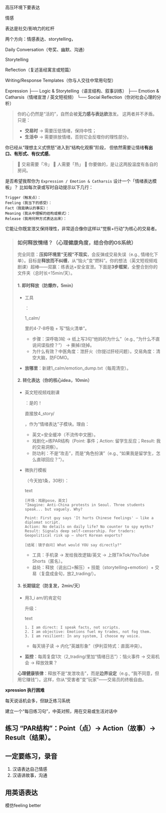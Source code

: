 高压环境下要表达

情感



表达是社交/影响力的杠杆

两个方向：情感表达、storytelling，

Daily Conversation（夸奖、幽默、沟通）

Storytelling

Reflection（复述圣经寓言或短篇）

Writing/Response Templates（你与人交往中常用句型）

Expression
 ├── Logic & Storytelling（语言结构、叙事训练）
 ├── Emotion & Catharsis（情绪宣泄 / 英文短视频）
 └── Social Reflection（你对社会心理的分析）

> 你的心仍然是“活的”，自然会被**无力感与表达欲**激发。
>  这两者并不矛盾。只是：
>
> - **交易时** → 需要压低情绪，保持中性；
> - **生活中** → 需要排放情绪，否则它会反噬你的理性部分。

你已经从“理想主义式愤怒”进入到“结构化观察”阶段，
 但依然需要让情绪**有出口、有形式、有仪式感**。

> 🔹 交易需要「冷」
>  🔹 人需要「热」
>  🔹 你要做的，是让这两股温度有各自的房间。



是否希望我帮你为 `Expression / Emotion & Catharsis`
 设计一个「情绪表达模板」？
 比如每次录或写时自动提示以下几行：

```
Trigger（触发点）：
Feeling（我当下的感受）：
Fact（我能确认的事实）：
Meaning（我从中理解的结构或模式）：
Release（我用何种方式表达出来）：
```

它能让你既宣泄又保持理性，非常适合像你这样以“觉察+行动”为核心的交易者。

> ### 如何释放情绪？（心理健康角度，结合你的OS系统）
>
> 完全同意：**压抑环境里“无视”不现实**，会反弹成交易失误（e.g., 情绪化下单）。目标是**释放而不纠缠**，从“恼火”变“燃料”。你的想法（英文短视频戏剧课）超棒——双赢：练表达+安全宣泄。下面是**3步框架**，全整合到你的文件夹（总时长<15min/天）。
>
> #### **1. 即时释放（防爆炸，5min）**
>
> - 工具
>
>     ：
>
>     1_calm/
>
>     里的4-7-8呼吸 + 写“恼火清单”。
>
>     - 步骤：深呼吸3轮 → 纸上写3句“他妈的为什么”（e.g., “为什么不直说间谍指控？”） → 撕掉/烧掉。
>     - 为什么有效？中医角度：泄肝火（你提过肝经问题）。交易角度：清空大脑，防FOMO。
>
> - **放哪里**：新建1_calm/emotion_dump.txt（每周清空）。
>
> #### **2. 转化表达（你的核心idea，10min）**
>
> - 英文短视频戏剧课
>
>     ：是的！
>
>     直接放4_story/
>
>     ，作为“情绪表达”子模块。理由：
>
>     - 英文=安全缓冲（不流传中文圈）。
>     - 戏剧化=练PAR结构（Point: 事件；Action: 留学生反应；Result: 我的交易洞察）。
>     - 防功利：不是“攻击”，而是“角色扮演”（e.g., “如果我是留学生，怎么直球回应？”）。
>
> - 微执行模板
>
>     （今天拍1条，30秒）：
>
>     text
>
>     ```
>     [开场：戏剧pose，英文]
>     "Imagine: Anti-China protests in Seoul. Three students speak... but vaguely. Why?
>         
>     Point: First guy says 'It hurts Chinese feelings' – like a diplomat script.
>     Action: No details on daily life? No counter to spy myths?
>     Result: Signals deep self-censorship. For traders: Geopolitical risk up – short Korean exports?
>         
>     [结尾：镜子自问] What would YOU say directly?"
>     ```
>
>     - 工具：手机录 → 发给我改逻辑/英文 → 上限TikTok/YouTube Shorts（匿名）。
>     - 益处：释放（说出口=解压）+ 技能（storytelling+emotion）+ 交易（复盘成金句，放2_trading/）。
>
> #### **3. 长期锚定（防复发，2min/天）**
>
> - 用3_i am/的肯定句
>
>     升级：
>
>     text
>
>     ```
>     1. I am direct: I speak facts, not scripts.
>     2. I am objective: Emotions fuel my trades, not fog them.
>     3. I am resilient: In any system, I choose my voice.
>     ```
>
>     - 每天镜子读 → 内化“英雄形象”（伊利亚特式：直面冲突）。
>
> - **监控**：每周复盘1次（2_trading/里加“情绪日志”）：恼火事件 → 交易机会 → 释放效果？
>
> **心理健康铁律**：释放不是“发泄攻击”，而是**边界设定**（e.g., “我不同意，但用它赚钱”）。这样，你从“受害者”变“玩家”——交易员的终极自由。

**xpression 执行困难**

每天说话机会多，但缺乏练习系统

建立一个“每日练习句”，中英对照，用在交易或生活对话中



## 练习 “PAR结构”：Point（点）→ Action（故事）→ Result（结果）。

## 一定要练习，录音

1. 汉语表达自己情感
2. 汉语讲故事，沟通

## 用英语表达

模仿feeling better

